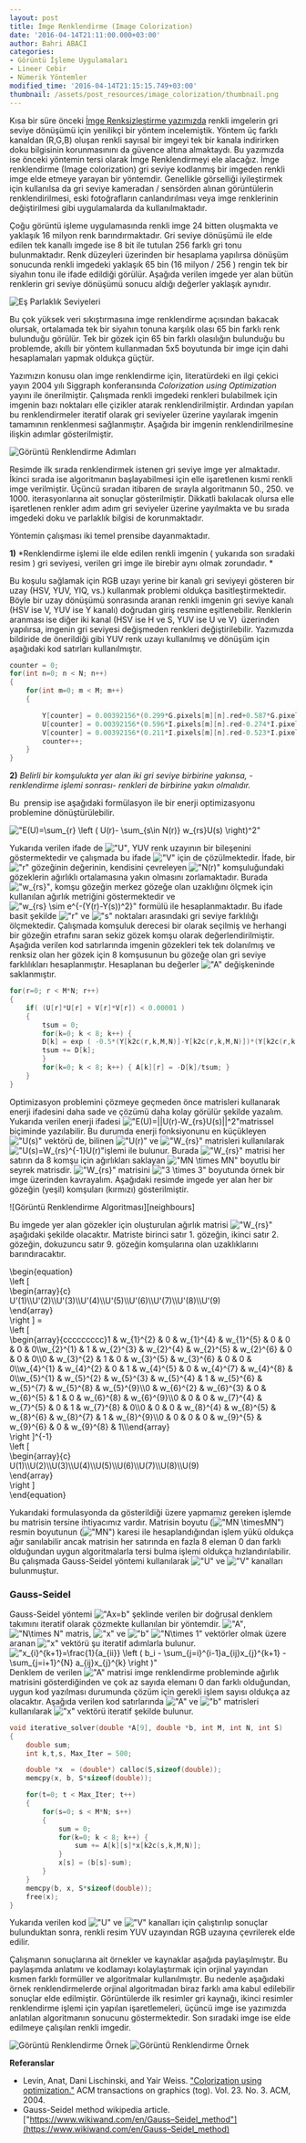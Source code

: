 ```yaml
---
layout: post
title: İmge Renklendirme (Image Colorization)
date: '2016-04-14T21:11:00.000+03:00'
author: Bahri ABACI
categories:
- Görüntü İşleme Uygulamaları
- Lineer Cebir
- Nümerik Yöntemler
modified_time: '2016-04-14T21:15:15.749+03:00'
thumbnail: /assets/post_resources/image_colorization/thumbnail.png
---
```


Kısa bir süre önceki [İmge Renksizleştirme yazımızda](http://www.cescript.com/2015/10/imge-renksizlestirme-image.html)
renkli imgelerin gri seviye dönüşümü için yenilikçi bir yöntem
incelemiştik. Yöntem üç farklı kanaldan (R,G,B) oluşan renkli sayısal
bir imgeyi tek bir kanala indirirken doku bilgisinin korunmasınını da
güvence altına almaktaydı. Bu yazımızda ise önceki yöntemin tersi olarak
İmge Renklendirmeyi ele alacağız. İmge renklendirme (Image colorization)
gri seviye kodlanmış bir imgeden renkli imge elde etmeye yarayan bir
yöntemdir. Genellikle görselliği iyileştirmek için kullanılsa da gri
seviye kameradan / sensörden alınan görüntülerin renklendirilmesi, eski
fotoğrafların canlandırılması veya imge renklerinin değiştirilmesi gibi
uygulamalarda da kullanılmaktadır.  
  
<!--more-->

Çoğu görüntü işleme uygulamasında renkli imge 24 bitten oluşmakta ve
yaklaşık 16 milyon renk barındırmaktadır. Gri seviye dönüşümü ile elde
edilen tek kanallı imgede ise 8 bit ile tutulan 256 farklı gri tonu
bulunmaktadır. Renk düzeyleri üzerinden bir hesaplama yapılırsa dönüşüm
sonucunda renkli imgedeki yaklaşık 65 bin (16 milyon / 256 ) rengin tek
bir siyahın tonu ile ifade edildiği görülür. Aşağıda verilen imgede yer
alan bütün renklerin gri seviye dönüşümü sonucu aldığı değerler yaklaşık
aynıdır.  
  
![Eş Parlaklık Seviyeleri][isoluminance]
  
Bu çok yüksek veri sıkıştırmasına imge renklendirme açısından bakacak
olursak, ortalamada tek bir siyahın tonuna karşılık olası 65 bin farklı
renk bulunduğu görülür. Tek bir gözek için 65 bin farklı olasılığın
bulunduğu bu problemde, akıllı bir yöntem kullanmadan 5x5 boyutunda bir
imge için dahi hesaplamaları yapmak oldukça güçtür.  
  
Yazımızın konusu olan imge renklendirme için, literatürdeki en ilgi
çekici yayın 2004 yılı Siggraph konferansında *Colorization using
Optimization* yayını ile önerilmiştir. Çalışmada renkli imgedeki
renkleri bulabilmek için imgenin bazı noktaları elle çizikler atarak
renklendirilmiştir. Ardından yapılan bu renklendirmeler iteratif olarak
gri seviyeler üzerine yayılarak imgenin tamamının renklenmesi
sağlanmıştır. Aşağıda bir imgenin renklendirilmesine ilişkin adımlar
gösterilmiştir.  
  
![Görüntü Renklendirme Adımları][steps]
  
Resimde ilk sırada renklendirmek istenen gri seviye imge yer almaktadır.
İkinci sırada ise algoritmanın başlayabilmesi için elle işaretlenen
kısmi renkli imge verilmiştir. Üçüncü sıradan itibaren de sırayla
algoritmanın 50., 250. ve 1000. iterasyonlarına ait sonuçlar
gösterilmiştir. Dikkatli bakılacak olursa elle işaretlenen renkler adım
adım gri seviyeler üzerine yayılmakta ve bu sırada imgedeki doku ve
parlaklık bilgisi de korunmaktadır.  
  
Yöntemin çalışması iki temel prensibe dayanmaktadır.  
  
**1)** *Renklendirme işlemi ile elde edilen renkli imgenin ( yukarıda
son sıradaki resim ) gri seviyesi, verilen gri imge ile birebir aynı
olmak zorundadır. *  
  
Bu koşulu sağlamak için RGB uzayı yerine bir kanalı gri seviyeyi
gösteren bir uzay (HSV, YUV, YIQ, vs.) kullanmak problemi oldukça
basitleştirmektedir. Böyle bir uzay dönüşümü sonrasında aranan renkli
imgenin gri seviye kanalı (HSV ise V, YUV ise Y kanalı) doğrudan giriş
resmine eşitlenebilir. Renklerin aranması ise diğer iki kanal (HSV ise H
ve S, YUV ise U ve V)  üzerinden yapılırsa, imgenin gri seviyesi
değişmeden renkleri değiştirilebilir. Yazımızda bildiride de önerildiği
gibi YUV renk uzayı kullanılmış ve dönüşüm için aşağıdaki kod satırları
kullanılmıştır.

  
```c
counter = 0;
for(int n=0; n < N; n++) 
{
    for(int m=0; m < M; m++) 
    {

        Y[counter] = 0.00392156*(0.299*G.pixels[m][n].red+0.587*G.pixels[m][n].green+0.114*G.pixels[m][n].blue);
        U[counter] = 0.00392156*(0.596*I.pixels[m][n].red-0.274*I.pixels[m][n].green-0.322*I.pixels[m][n].blue);
        V[counter] = 0.00392156*(0.211*I.pixels[m][n].red-0.523*I.pixels[m][n].green+0.312*I.pixels[m][n].blue);
        counter++;
    }
}
```
  
  
**2)** *Belirli bir komşulukta yer alan iki gri seviye birbirine
yakınsa, -renklendirme işlemi sonrası- renkleri de birbirine yakın
olmalıdır.*  

Bu  prensip ise aşağıdaki formülasyon ile bir enerji optimizasyonu
problemine dönüştürülebilir.

!["E(U)=\sum_{r} \left ( U(r)- \sum_{s\in N(r)} w_{rs}U(s) \right)^2"](https://render.githubusercontent.com/render/math?math=E%28U%29%3d%5csum_%7br%7d%20%5cleft%20%28%20U%28r%29-%20%5csum_%7bs%5cin%20N%28r%29%7d%20w_%7brs%7dU%28s%29%20%5cright%29%5e2)

Yukarıda verilen ifade de !["U"](https://render.githubusercontent.com/render/math?math=U), YUV renk uzayının bir bileşenini
göstermektedir ve çalışmada bu ifade !["V"](https://render.githubusercontent.com/render/math?math=V) için de çözülmektedir. İfade,
bir !["r"](https://render.githubusercontent.com/render/math?math=r) gözeğinin değerinin, kendisini çevreleyen !["N(r)"](https://render.githubusercontent.com/render/math?math=N%28r%29) komşuluğundaki
gözeklerin ağırlıklı ortalamasına yakın olmasını zorlamaktadır. Burada
!["w_{rs}"](https://render.githubusercontent.com/render/math?math=w_%7brs%7d), komşu gözeğin merkez gözeğe olan uzaklığını ölçmek için
kullanılan ağırlık metriğini göstermektedir ve !["w_{rs} \sim e^{-(Y(r)-Y(s))^2}"](https://render.githubusercontent.com/render/math?math=w_%7brs%7d%20%5csim%20e%5e%7b-%28Y%28r%29-Y%28s%29%29%5e2%7d) formülü ile hesaplanmaktadır. Bu ifade basit şekilde
!["r"](https://render.githubusercontent.com/render/math?math=r) ve !["s"](https://render.githubusercontent.com/render/math?math=s) noktaları arasındaki gri seviye farklılığı ölçmektedir.
Çalışmada komşuluk derecesi bir olarak seçilmiş ve herhangi bir gözeğin
etrafını saran sekiz gözek komşu olarak değerlendirilmiştir. Aşağıda
verilen kod satırlarında imgenin gözekleri tek tek dolanılmış ve renksiz
olan her gözek için 8 komşusunun bu gözeğe olan gri seviye farklılıkları
hesaplanmıştır. Hesaplanan bu değerler !["A"](https://render.githubusercontent.com/render/math?math=A) değişkeninde saklanmıştır.

  
```c
for(r=0; r < M*N; r++) 
{
    if( (U[r]*U[r] + V[r]*V[r]) < 0.00001 ) 
    {
        tsum = 0;
        for(k=0; k < 8; k++) {
        D[k] = exp ( -0.5*(Y[k2c(r,k,M,N)]-Y[k2c(r,k,M,N)])*(Y[k2c(r,k,M,N)]-Y[k2c(r,k,M,N)]) );
        tsum += D[k];
        }
        for(k=0; k < 8; k++) { A[k][r] = -D[k]/tsum; }
    }
}
```
  

Optimizasyon problemini çözmeye geçmeden önce matrisleri kullanarak
enerji ifadesini daha sade ve çözümü daha kolay görülür şekilde yazalım.
Yukarıda verilen enerji ifadesi !["E(U)=||U(r)-W_{rs}U(s)||^2"](https://render.githubusercontent.com/render/math?math=E%28U%29%3d%7c%7cU%28r%29-W_%7brs%7dU%28s%29%7c%7c%5e2)matrissel
biçiminde yazılabilir. Bu durumda enerji fonksiyonunu en küçükleyen
!["U(s)"](https://render.githubusercontent.com/render/math?math=U%28s%29) vektörü de, bilinen !["U(r)"](https://render.githubusercontent.com/render/math?math=U%28r%29) ve !["W_{rs}"](https://render.githubusercontent.com/render/math?math=W_%7brs%7d) matrisleri kullanılarak
!["U(s)=W_{rs}^{-1}U(r)"](https://render.githubusercontent.com/render/math?math=U%28s%29%3dW_%7brs%7d%5e%7b-1%7dU%28r%29)işlemi ile bulunur. Burada !["W_{rs}"](https://render.githubusercontent.com/render/math?math=W_%7brs%7d) matrisi
her satırın da 8 komşu için ağırlıkları saklayan !["MN \times MN"](https://render.githubusercontent.com/render/math?math=MN%20%5ctimes%20MN) boyutlu
bir seyrek matrisdir. !["W_{rs}"](https://render.githubusercontent.com/render/math?math=W_%7brs%7d) matrisini !["3 \times 3"](https://render.githubusercontent.com/render/math?math=3%20%5ctimes%203) boyutunda örnek
bir imge üzerinden kavrayalım. Aşağıdaki resimde imgede yer alan her bir
gözeğin (yeşil) komşuları (kırmızı) gösterilmiştir.  
  
![Görüntü Renklendirme Algoritması][neighbours]
  
Bu imgede yer alan gözekler için oluşturulan ağırlık matrisi !["W_{rs}"](https://render.githubusercontent.com/render/math?math=W_%7brs%7d)
aşağıdaki şekilde olacaktır. Matriste birinci satır 1. gözeğin, ikinci
satır 2. gözeğin, dokuzuncu satır 9. gözeğin komşularına olan
uzaklıklarını barındıracaktır.  
  
\\begin{equation}  
\left \[  
\\begin{array}{c}  
U'(1)\\\\U'(2)\\\\U'(3)\\\\U'(4)\\\\U'(5)\\\\U'(6)\\\\U'(7)\\\\U'(8)\\\\U'(9)  
\\end{array}  
\right \] =  
\left \[  
\\begin{array}{ccccccccc}1 & w_{1}^{2} & 0 & w_{1}^{4} & w_{1}^{5} &
0 & 0 & 0 & 0\\\\w_{2}^{1} & 1 & w_{2}^{3} & w_{2}^{4} & w_{2}^{5} &
w_{2}^{6} & 0 & 0 & 0\\\\0 & w_{3}^{2} & 1 & 0 & w_{3}^{5} &
w_{3}^{6} & 0 & 0 & 0\\\\w_{4}^{1} & w_{4}^{2} & 0 & 1 & w_{4}^{5} &
0 & w_{4}^{7} & w_{4}^{8} & 0\\\\w_{5}^{1} & w_{5}^{2} & w_{5}^{3}
& w_{5}^{4} & 1 & w_{5}^{6} & w_{5}^{7} & w_{5}^{8} &
w_{5}^{9}\\\\0 & w_{6}^{2} & w_{6}^{3} & 0 & w_{6}^{5} & 1 & 0 &
w_{6}^{8} & w_{6}^{9}\\\\0 & 0 & 0 & w_{7}^{4} & w_{7}^{5} & 0 & 1 &
w_{7}^{8} & 0\\\\0 & 0 & 0 & w_{8}^{4} & w_{8}^{5} & w_{8}^{6} &
w_{8}^{7} & 1 & w_{8}^{9}\\\\0 & 0 & 0 & 0 & w_{9}^{5} & w_{9}^{6} &
0 & w_{9}^{8} & 1\\\\\\end{array}  
\right \]^{-1}  
\left \[  
\\begin{array}{c}  
U(1)\\\\U(2)\\\\U(3)\\\\U(4)\\\\U(5)\\\\U(6)\\\\U(7)\\\\U(8)\\\\U(9)  
\\end{array}  
\right \]  
\\end{equation}  
  
Yukarıdaki formulasyonda da gösterildiği üzere yapmamız gereken işlemde
bu matrisin tersine ihtiyacımız vardır. Matrisin boyutu (!["MN \timesMN"](https://render.githubusercontent.com/render/math?math=MN%20%5ctimesMN)) resmin boyutunun (!["MN"](https://render.githubusercontent.com/render/math?math=MN)) karesi ile hesaplandığından işlem yükü
oldukça ağır sanılabilir ancak matrisin her satırında en fazla 8 eleman
0 dan farklı olduğundan uygun algoritmalarla tersi bulma işlemi oldukça
hızlandırılabilir. Bu çalışmada Gauss-Seidel yöntemi kullanılarak !["U"](https://render.githubusercontent.com/render/math?math=U) ve
!["V"](https://render.githubusercontent.com/render/math?math=V) kanalları bulunmuştur.  
  
### Gauss-Seidel

Gauss-Seidel yöntemi !["Ax=b"](https://render.githubusercontent.com/render/math?math=Ax%3db) şeklinde verilen bir doğrusal denklem
takımını iteratif olarak çözmekte kullanılan bir yöntemdir. !["A"](https://render.githubusercontent.com/render/math?math=A),
!["N\times N"](https://render.githubusercontent.com/render/math?math=N%5ctimes%20N) matris, !["x"](https://render.githubusercontent.com/render/math?math=x) ve !["b"](https://render.githubusercontent.com/render/math?math=b) !["N\times 1"](https://render.githubusercontent.com/render/math?math=N%5ctimes%201) vektörler olmak üzere
aranan !["x"](https://render.githubusercontent.com/render/math?math=x) vektörü şu iteratif adımlarla bulunur.
!["x_{i}^{k+1}=\frac{1}{a_{ii}} \left ( b_i - \sum_{j=i}^{i-1}a_{ij}x_{j}^{k+1} - \sum_{j=i+1}^{N} a_{ij}x_{j}^{k} \right )"](https://render.githubusercontent.com/render/math?math=x_%7bi%7d%5e%7bk%2b1%7d%3d%5cfrac%7b1%7d%7ba_%7bii%7d%7d%20%5cleft%20%28%20b_i%20-%20%5csum_%7bj%3di%7d%5e%7bi-1%7da_%7bij%7dx_%7bj%7d%5e%7bk%2b1%7d%20-%20%5csum_%7bj%3di%2b1%7d%5e%7bN%7d%20a_%7bij%7dx_%7bj%7d%5e%7bk%7d%20%5cright%20%29)
Denklem de verilen !["A"](https://render.githubusercontent.com/render/math?math=A) matrisi imge renklendirme probleminde ağırlık
matrisini gösterdiğinden ve çok az sayıda elemanı 0 dan farklı
olduğundan, uygun kod yazılması durumunda çözüm için gerekli işlem
sayısı oldukça az olacaktır. Aşağıda verilen kod satırlarında !["A"](https://render.githubusercontent.com/render/math?math=A) ve !["b"](https://render.githubusercontent.com/render/math?math=b)
matrisleri kullanılarak !["x"](https://render.githubusercontent.com/render/math?math=x) vektörü iteratif şekilde bulunur.

  
```c
void iterative_solver(double *A[9], double *b, int M, int N, int S) 
{
    double sum;
    int k,t,s, Max_Iter = 500;

    double *x  = (double*) calloc(S,sizeof(double));
    memcpy(x, b, S*sizeof(double));

    for(t=0; t < Max_Iter; t++) 
    {
        for(s=0; s < M*N; s++) 
        {
            sum = 0;
            for(k=0; k < 8; k++) {
                sum += A[k][s]*x[k2c(s,k,M,N)];
            }
            x[s] = (b[s]-sum);
        }
    }
    memcpy(b, x, S*sizeof(double));
    free(x);
}
```
  
Yukarıda verilen kod !["U"](https://render.githubusercontent.com/render/math?math=U) ve !["V"](https://render.githubusercontent.com/render/math?math=V) kanalları için çalıştırılıp sonuçlar
bulunduktan sonra, renkli resim YUV uzayından RGB uzayına çevrilerek
elde edilir.  
  
Çalışmanın sonuçlarına ait örnekler ve kaynaklar aşağıda paylaşılmıştır.
Bu paylaşımda anlatımı ve kodlamayı kolaylaştırmak için orjinal yayından
kısmen farklı formüller ve algoritmalar kullanılmıştır. Bu nedenle
aşağıdaki örnek renklendirmelerde orjinal algoritmadan biraz farklı ama
kabul edilebilir sonuçlar elde edilmiştir. Görüntülerde ilk resimler gri
kaynağı, ikinci resimler renklendirme işlemi için yapılan
işaretlemeleri, üçüncü imge ise yazımızda anlatılan algoritmanın
sonucunu göstermektedir. Son sıradaki imge ise elde edilmeye çalışılan
renkli imgedir.  
  
![Görüntü Renklendirme Örnek][example1]
![Görüntü Renklendirme Örnek][example2]
  
**Referanslar**  
* Levin, Anat, Dani Lischinski, and Yair Weiss. ["Colorization using optimization."](http://kucg.korea.ac.kr/new/course/2005/CSCE352/paper/levin04.pdf) ACM transactions on graphics (tog). Vol. 23. No. 3. ACM, 2004.
*  Gauss-Seidel method wikipedia article. ["https://www.wikiwand.com/en/Gauss–Seidel_method"](https://www.wikiwand.com/en/Gauss–Seidel_method)

[RESOURCES]: # (List of the resources used by the blog post)
[isoluminance]: /assets/post_resources/image_colorization/iso_lum.png
[steps]: /assets/post_resources/image_colorization/tum_komsular.png
[example1]: /assets/post_resources/image_colorization/gray2color_example1.png
[example2]: /assets/post_resources/image_colorization/gray2color_example2.png